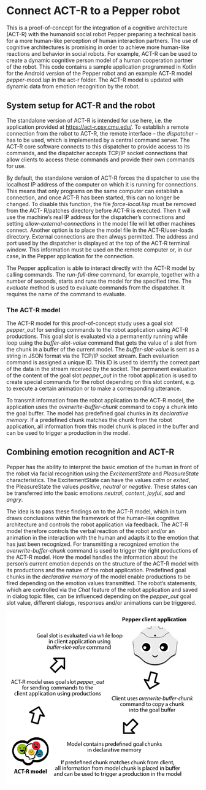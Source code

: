 # Connect ACT-R to a Pepper robot

This is a proof-of-concept for the integration of a cognitive architecture (ACT-R) with the humanoid social robot Pepper preparing a technical basis for a more human-like perception of human interaction partners. The use of cognitive architectures is promising in order to achieve more human-like reactions and behavior in social robots. For example, ACT-R can be used to create a dynamic cognitive person model of a human cooperation partner of the robot. This code contains a sample application programmed in Kotlin for the Android version of the Pepper robot and an example ACT-R model *pepper-mood.lsp* in the act-r folder. The ACT-R model is updated with dynamic data from emotion recognition by the robot.

## System setup for ACT-R and the robot

The standalone version of ACT-R is intended for use here, i.e. the application provided at https://act-r.psy.cmu.edu/. To establish a remote connection from the robot to ACT-R, the remote interface – the *dispatcher* – has to be used, which is implemented by a central command server. The ACT-R core software connects to this dispatcher to provide access to its commands, and the dispatcher accepts TCP/IP socket connections that allow clients to access these commands and provide their own commands for use. 

By default, the standalone version of ACT-R forces the dispatcher to use the localhost IP address of the computer on which it is running for connections. This means that only programs on the same computer can establish a connection, and once ACT-R has been started, this can no longer be changed. To disable this function, the file *force-local.lisp* must be removed from the ACT- R/patches directory before ACT-R is executed. Then it will use the machine’s real IP address for the dispatcher’s connections and setting *allow-external-connections* in the model file will let other machines connect. Another option is to place the model file in the ACT-R/user-loads directory. External connections are then always permitted. The address and port used by the dispatcher is displayed at the top of the ACT-R terminal window. This information must be used on the remote computer or, in our case, in the Pepper application for the connection.

The Pepper application is able to interact directly with the ACT-R model by calling commands. The *run-full-time* command, for example, together with a number of seconds, starts and runs the model for the specified time. The *evaluate* method is used to evaluate commands from the dispatcher. It requires the name of the command to evaluate.

### The ACT-R model

The ACT-R model for this proof-of-concept study uses a goal slot *pepper_out* for sending commands to the robot application using ACT-R productions. This goal slot is evaluated via a permanently running while loop using the *buffer-slot-value* command that gets the value of a slot from the chunk in a buffer of the current model. The *buffer-slot-value* is sent as a string in JSON format via the TCP/IP socket stream. Each evaluation command is assigned a unique ID. This ID is used to identify the correct part of the data in the stream received by the socket. The permanent evaluation of the content of the goal slot *pepper_out* in the robot application is used to create special commands for the robot depending on this slot content, e.g. to execute a certain animation or to make a corresponding utterance.

To transmit information from the robot application to the ACT-R model, the application uses the *overwrite-buffer-chunk* command to copy a chunk into the goal buffer. The model has predefined goal chunks in its *declarative memory*. If a predefined chunk matches the chunk from the robot application, all information from this model chunk is placed in the buffer and can be used to trigger a production in the model.

## Combining emotion recognition and ACT-R

Pepper has the ability to interpret the basic emotion of the human in front of the robot via facial recognition using the *ExcitementState* and *PleasureState* characteristics. The ExcitementState can have the values *calm* or *exited*, the PleasureState the values *positive*, *neutral* or *negative*. These states can be transferred into the basic emotions *neutral*, *content*, *joyful*, *sad* and *angry*.

The idea is to pass these findings on to the ACT-R model, which in turn draws conclusions within the framework of the human-like cognitive architecture and controls the robot application via feedback. The ACT-R model therefore controls the verbal reaction of the robot and/or an animation in the interaction with the human and adapts it to the emotion that has just been recognized. For transmitting a recognized emotion the *overwrite-buffer-chunk* command is used to trigger the right productions of the ACT-R model. How the model handles the information about the person’s current emotion depends on the structure of the ACT-R model with its productions and the nature of the robot application. Predefined goal chunks in the *declarative memory* of the model enable productions to be fired depending on the emotion values transmitted. The robot’s statements, which are controlled via the *Chat* feature of the robot application and saved in dialog topic files, can be influenced depending on the *pepper_out* goal slot value, different dialogs, responses and/or animations can be triggered. 

![pepper-act-r](https://raw.githubusercontent.com/holyhat/pepper-robot-to-act-r/master/pepper-act-r.png)
